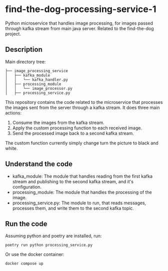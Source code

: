 # find-the-dog-processing-service-1

Python microservice that handles image processing, for images passed through kafka stream from main java server. Related to the find-the-dog project.

## Description

Main directory tree:

```
├── image_processing_service
│   ├── kafka_module
│   │   └── kafka_handler.py
│   ├── processing_module
│   │   └── image_processor.py
│   ├── processing_service.py

```

This repository contains the code related to the microservice that processes the images sent from the server through a kafka stream. It does three main actions:

1. Consume the images from the kafka stream.
2. Apply the custom processing function to each received image.
3. Send the processed image back to a second kafka stream.

The custom function currently simply change turn the picture to black and white.

## Understand the code

- kafka_module: The module that handles reading from the first kafka stream and publishing to the second kafka stream, and it's configuration.
- processing_module: The module that handles the processing of the image.
- processing_service.py: The module to run, that reads messages, processes them, and write them to the second kafka topic.

## Run the code

Assuming python and poetry are installed, run:

```
poetry run python processing_service.py
```


Or use the docker container:
```
docker compose up
```
